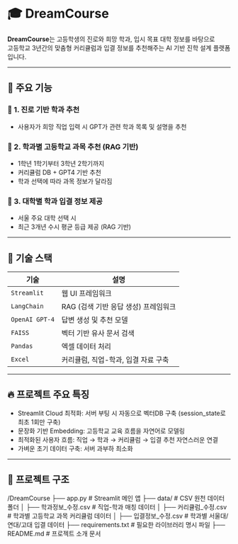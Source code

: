 # 🎓 DreamCourse

**DreamCourse**는 고등학생의 진로와 희망 학과, 입시 목표 대학 정보를 바탕으로  
고등학교 3년간의 맞춤형 커리큘럼과 입결 정보를 추천해주는 AI 기반 진학 설계 플랫폼입니다.

---

## 🚀 주요 기능

### 🧭 1. 진로 기반 학과 추천
- 사용자가 희망 직업 입력 시 GPT가 관련 학과 목록 및 설명을 추천

### 📘 2. 학과별 고등학교 과목 추천 (RAG 기반)
- 1학년 1학기부터 3학년 2학기까지
- 커리큘럼 DB + GPT4 기반 추천
- 학과 선택에 따라 과목 정보가 달라짐

### 🎯 3. 대학별 학과 입결 정보 제공
- 서울 주요 대학 선택 시
- 최근 3개년 수시 평균 등급 제공 (RAG 기반)

---

## 🧠 기술 스택

| 기술 | 설명 |
|------|------|
| `Streamlit` | 웹 UI 프레임워크 |
| `LangChain` | RAG (검색 기반 응답 생성) 프레임워크 |
| `OpenAI GPT-4` | 답변 생성 및 추천 모델 |
| `FAISS` | 벡터 기반 유사 문서 검색 |
| `Pandas` | 엑셀 데이터 처리 |
| `Excel` | 커리큘럼, 직업-학과, 입결 자료 구축 |

---

## 🔥 프로젝트 주요 특징
- Streamlit Cloud 최적화: 서버 부팅 시 자동으로 벡터DB 구축 (session_state로 최초 1회만 구축)
- 문장화 기반 Embedding: 고등학교 교육 흐름을 자연어로 모델링
- 최적화된 사용자 흐름: 직업 → 학과 → 커리큘럼 → 입결 추천 자연스러운 연결
- 가벼운 초기 데이터 구축: 서버 과부하 최소화

--- 

## 📂 프로젝트 구조
/DreamCourse
 ├── app.py                  # Streamlit 메인 앱
 ├── data/                   # CSV 원천 데이터 폴더
 │    ├── 학과정보_수정.csv      # 직업-학과 매칭 데이터
 │    ├── 커리큘럼_수정.csv      # 학과별 고등학교 과목 커리큘럼 데이터
 │    ├── 입결정보_수정.csv      # 학과별 서울대/연대/고대 입결 데이터
 ├── requirements.txt        # 필요한 라이브러리 명시 파일
 ├── README.md                # 프로젝트 소개 문서
